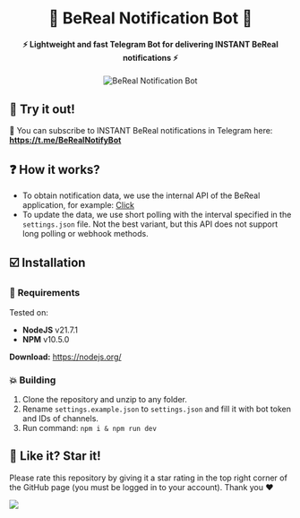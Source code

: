 <h1 align="center">
    💫 BeReal Notification Bot 💫
</h1>

<h4 align="center">
    ⚡️ Lightweight and fast Telegram Bot for delivering INSTANT BeReal notifications ⚡️
</h4>

<p align="center">
  <img src="https://i.ibb.co/jTY0yGz/2024-06-17-180303495.png" alt="BeReal Notification Bot"/>
</p>

## 🍹 **Try it out!**

📲 You can subscribe to INSTANT BeReal notifications in Telegram here: **https://t.me/BeRealNotifyBot**

## ❓ **How it works?**

- To obtain notification data, we use the internal API of the BeReal application, for example: [Click](https://mobile.bereal.com/api/bereal/moments/last/europe-west)
- To update the data, we use short polling with the interval specified in the `settings.json` file. Not the best variant, but this API does not support long polling or webhook methods.

## ☑️ **Installation**

### 🌄 **Requirements**

Tested on:
- **NodeJS** v21.7.1
- **NPM** v10.5.0

**Download:** https://nodejs.org/

### 💥 **Building**

1. Clone the repository and unzip to any folder.
2. Rename `settings.example.json` to `settings.json` and fill it with bot token and IDs of channels.
2. Run command: `npm i & npm run dev`

## 🎉 **Like it? Star it!**

Please rate this repository by giving it a star rating in the top right corner of the GitHub page (you must be logged in to your account). Thank you ❤️

![](https://i.ibb.co/x3hFFvf/2022-08-18-132617815.png)
